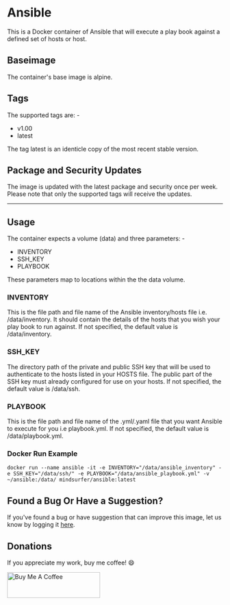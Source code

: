 # Ansible

This is a Docker container of Ansible that will execute a play book against a defined set of hosts or host.

## Baseimage

The container's base image is alpine.

## Tags

The supported tags are: -

- v1.00
- latest

The tag latest is an identicle copy of the most recent stable version.

## Package and Security Updates

The image is updated with the latest package and security once per week. Please note that only the supported tags will receive the updates.

----

## Usage

The container expects a volume (data) and three parameters: -

- INVENTORY
- SSH_KEY
- PLAYBOOK

These parameters map to locations within the the data volume.

### INVENTORY

This is the file path and file name of the Ansible inventory/hosts file i.e. /data/inventory. It should contain the details of the hosts that you wish your play book to run against. If not specified, the default value is /data/inventory.

### SSH_KEY

The directory path of the private and public SSH key that will be used to authenticate to the hosts listed in your HOSTS file. The public part of the SSH key must already configured for use on your hosts. If not specified, the default value is /data/ssh.

### PLAYBOOK

This is the file path and file name of the .yml/.yaml file that you want Ansible to execute for you i.e playbook.yml. If not specified, the default value is /data/playbook.yml.

### Docker Run Example

`docker run --name ansible
    -it
    -e INVENTORY="/data/ansible_inventory"
    -e SSH_KEY="/data/ssh/"
    -e PLAYBOOK="/data/ansible_playbook.yml"
    -v ~/ansible:/data/
    mindsurfer/ansible:latest`

## Found a Bug Or Have a Suggestion?

If you've found a bug or have suggestion that can improve this image, let us know by logging it [here](https://github.com/Mind-Surfer/ansible/issues/new/choose).

## Donations

If you appreciate my work, buy me coffee! :smile:

<a href="https://www.buymeacoffee.com/mindsurfer" target="_blank"><img src="https://cdn.buymeacoffee.com/buttons/v2/default-yellow.png" alt="Buy Me A Coffee" height= "60" width="217" ></a>
